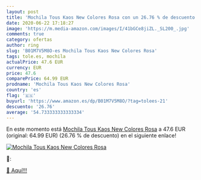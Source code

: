 ```yaml
---
layout: post
title: 'Mochila Tous Kaos New Colores Rosa con un 26.76 % de descuento'
date: 2020-06-22 17:18:27
image: 'https://m.media-amazon.com/images/I/41bGCe8jiZL._SL200_.jpg'
comments: true
category: ofertas
author: ring
slug: 'B01M7V5M8O-es Mochila Tous Kaos New Colores Rosa'
tags: tole.es, mochila
actualPrice: 47.6 EUR
currency: EUR
price: 47.6
comparePrice: 64.99 EUR
prodname: 'Mochila Tous Kaos New Colores Rosa'
country: 'es'
flag: '🇪🇸'
buyurl: 'https://www.amazon.es/dp/B01M7V5M8O/?tag=tolees-21'
descuento: '26.76'
average: '54.733333333333334'
---
```


En este momento está [Mochila Tous Kaos New Colores Rosa](https://www.amazon.es/dp/B01M7V5M8O/?tag=tolees-21) a 47.6 EUR (original: 64.99 EUR) (26.76 %  de descuento) en el siguiente enlace!

[![Mochila Tous Kaos New Colores Rosa](https://m.media-amazon.com/images/I/41bGCe8jiZL._SL200_.jpg)](https://www.amazon.es/dp/B01M7V5M8O/?tag=tolees-21)

🔎:


[🛒 Aquí!!!](https://www.amazon.es/dp/B01M7V5M8O/?tag=tolees-21)
